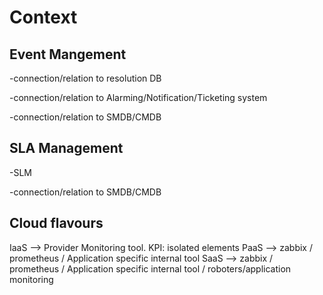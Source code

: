 # Context

## Event Mangement
-connection/relation to resolution DB

-connection/relation to Alarming/Notification/Ticketing system

-connection/relation to SMDB/CMDB

## SLA Management
-SLM

-connection/relation to SMDB/CMDB


## Cloud flavours

IaaS --> Provider Monitoring tool. KPI: isolated elements
PaaS --> zabbix / prometheus / Application specific internal tool
SaaS --> zabbix / prometheus / Application specific internal tool / roboters/application monitoring
